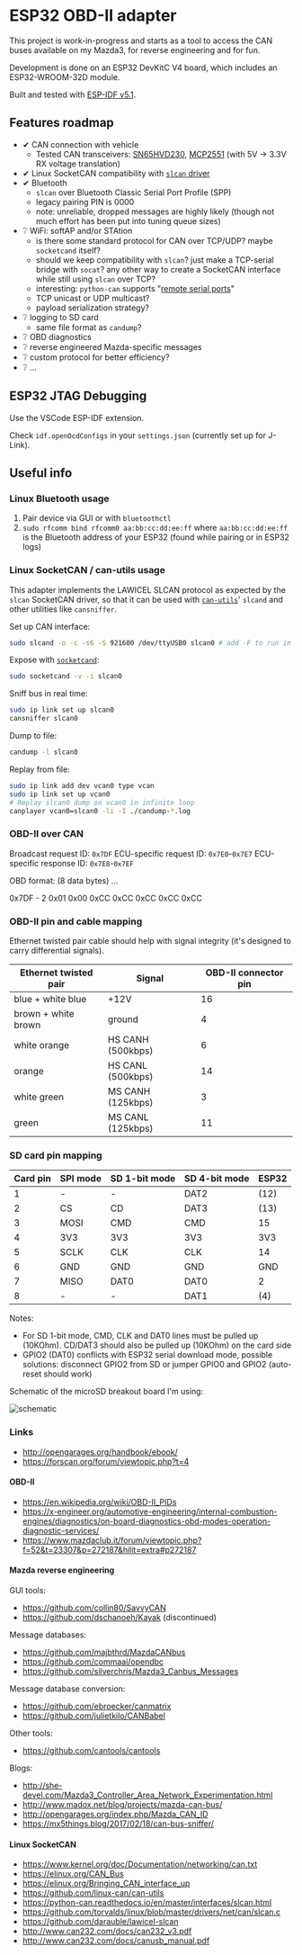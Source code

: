 # ESP32 OBD-II adapter

This project is work-in-progress and starts as a tool to access the CAN buses available on my Mazda3, for reverse engineering and for fun.

Development is done on an ESP32 DevKitC V4 board, which includes an ESP32-WROOM-32D module.

Built and tested with [ESP-IDF v5.1](https://github.com/espressif/esp-idf).

## Features roadmap

- ✔ CAN connection with vehicle
    - Tested CAN transceivers: [SN65HVD230](https://www.ti.com/product/SN65HVD230), [MCP2551](https://www.microchip.com/en-us/product/MCP2551) (with 5V -> 3.3V RX voltage translation)
- ✔ Linux SocketCAN compatibility with [`slcan` driver](https://github.com/torvalds/linux/blob/v6.0/drivers/net/can/slcan)
- ✔ Bluetooth
    - `slcan` over Bluetooth Classic Serial Port Profile (SPP)
    - legacy pairing PIN is 0000
    - note: unreliable, dropped messages are highly likely (though not much effort has been put into tuning queue sizes)
- ❔ WiFi: softAP and/or STAtion
    - is there some standard protocol for CAN over TCP/UDP? maybe `socketcand` itself?
    - should we keep compatibility with `slcan`? just make a TCP-serial bridge with `socat`? any other way to create a SocketCAN interface while still using `slcan` over TCP?
    - interesting: `python-can` supports "[remote serial ports](https://python-can.readthedocs.io/en/master/interfaces/slcan.html)"
    - TCP unicast or UDP multicast?
    - payload serialization strategy?
- ❔ logging to SD card
    - same file format as `candump`?
- ❔ OBD diagnostics
- ❔ reverse engineered Mazda-specific messages
- ❔ custom protocol for better efficiency?
- ❔ ...

## ESP32 JTAG Debugging

Use the VSCode ESP-IDF extension.

Check `idf.openOcdConfigs` in your `settings.json` (currently set up for J-Link).

## Useful info

### Linux Bluetooth usage

1. Pair device via GUI or with `bluetoothctl`
2. `sudo rfcomm bind rfcomm0 aa:bb:cc:dd:ee:ff` where `aa:bb:cc:dd:ee:ff` is the Bluetooth address of your ESP32 (found while pairing or in ESP32 logs)

### Linux SocketCAN / can-utils usage

This adapter implements the LAWICEL SLCAN protocol as expected by the `slcan` SocketCAN driver, so that it can be used with [`can-utils`](https://github.com/linux-can/can-utils)' `slcand` and other utilities like `cansniffer`.

Set up CAN interface:
```sh
sudo slcand -o -c -s6 -S 921600 /dev/ttyUSB0 slcan0 # add -F to run in foreground, use /dev/rfcomm0 for Bluetooth serial port
```

Expose with [`socketcand`](https://github.com/linux-can/socketcand):
```sh
sudo socketcand -v -i slcan0
```

Sniff bus in real time:
```sh
sudo ip link set up slcan0
cansniffer slcan0
```

Dump to file:
```sh
candump -l slcan0
```

Replay from file:
```sh
sudo ip link add dev vcan0 type vcan
sudo ip link set up vcan0
# Replay slcan0 dump on vcan0 in infinite loop
canplayer vcan0=slcan0 -li -I ./candump-*.log
```

### OBD-II over CAN

Broadcast request ID: `0x7DF`
ECU-specific request ID: `0x7E0`-`0x7E7`
ECU-specific response ID: `0x7E8`-`0x7EF`

OBD format: (8 data bytes) <number of bytes> <service mode> <PID> ...

0x7DF - 2 0x01 0x00 0xCC 0xCC 0xCC 0xCC 0xCC

### OBD-II pin and cable mapping

Ethernet twisted pair cable should help with signal integrity (it's designed to carry differential signals).

| Ethernet twisted pair | Signal            | OBD-II connector pin
| --------------------- | ----------------- | -
| blue + white blue     | +12V              | 16
| brown + white brown   | ground            | 4
| white orange          | HS CANH (500kbps) | 6
| orange                | HS CANL (500kbps) | 14
| white green           | MS CANH (125kbps) | 3
| green                 | MS CANL (125kbps) | 11

### SD card pin mapping

| Card pin | SPI mode | SD 1-bit mode | SD 4-bit mode | ESP32
| -------- | -------- | ------------- | ------------- | -
| 1        | -        | -             | DAT2          | (12)
| 2        | CS       | CD            | DAT3          | (13)
| 3        | MOSI     | CMD           | CMD           | 15
| 4        | 3V3      | 3V3           | 3V3           | 3V3
| 5        | SCLK     | CLK           | CLK           | 14
| 6        | GND      | GND           | GND           | GND
| 7        | MISO     | DAT0          | DAT0          | 2
| 8        | -        | -             | DAT1          | (4)

Notes:

- For SD 1-bit mode, CMD, CLK and DAT0 lines must be pulled up (10KOhm). CD/DAT3 should also be pulled up (10KOhm) on the card side
- GPIO2 (DAT0) conflicts with ESP32 serial download mode, possible solutions: disconnect GPIO2 from SD or jumper GPIO0 and GPIO2 (auto-reset should work)

Schematic of the microSD breakout board I'm using:

![schematic](https://win.adrirobot.it/Micro_SD_Card_Module/Micro-SD-Card-Module_circuit.jpg)

### Links

- http://opengarages.org/handbook/ebook/
- https://forscan.org/forum/viewtopic.php?t=4

#### OBD-II

- https://en.wikipedia.org/wiki/OBD-II_PIDs
- https://x-engineer.org/automotive-engineering/internal-combustion-engines/diagnostics/on-board-diagnostics-obd-modes-operation-diagnostic-services/
- https://www.mazdaclub.it/forum/viewtopic.php?f=52&t=23307&p=272187&hilit=extra#p272187

#### Mazda reverse engineering

GUI tools:
- https://github.com/collin80/SavvyCAN
- https://github.com/dschanoeh/Kayak (discontinued)

Message databases:
- https://github.com/majbthrd/MazdaCANbus
- https://github.com/commaai/opendbc
- https://github.com/silverchris/Mazda3_Canbus_Messages

Message database conversion:
- https://github.com/ebroecker/canmatrix
- https://github.com/julietkilo/CANBabel

Other tools:
- https://github.com/cantools/cantools

Blogs:
- http://she-devel.com/Mazda3_Controller_Area_Network_Experimentation.html
- http://www.madox.net/blog/projects/mazda-can-bus/
- http://opengarages.org/index.php/Mazda_CAN_ID
- https://mx5things.blog/2017/02/18/can-bus-sniffer/

#### Linux SocketCAN

- https://www.kernel.org/doc/Documentation/networking/can.txt
- https://elinux.org/CAN_Bus
- https://elinux.org/Bringing_CAN_interface_up
- https://github.com/linux-can/can-utils
- https://python-can.readthedocs.io/en/master/interfaces/slcan.html
- https://github.com/torvalds/linux/blob/master/drivers/net/can/slcan.c
- https://github.com/darauble/lawicel-slcan
- http://www.can232.com/docs/can232_v3.pdf
- http://www.can232.com/docs/canusb_manual.pdf
